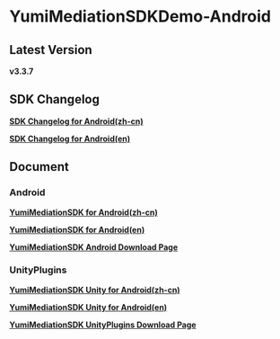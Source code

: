 # YumiMediationSDKDemo-Android

## Latest Version

**v3.3.7**

## SDK Changelog
[**SDK Changelog for Android(zh-cn)**](https://github.com/yumimobi/YumiMediationSDKDemo-Android/blob/master/SDK%20Changelog/SDK%E6%9B%B4%E6%96%B0%E6%97%A5%E5%BF%97.md)

[**SDK Changelog for Android(en)**](https://github.com/yumimobi/YumiMediationSDKDemo-Android/blob/master/SDK%20Changelog/SDK%20Changelog.md)


## Document

### Android

[**YumiMediationSDK for Android(zh-cn)**](https://github.com/yumimobi/YumiMediationSDKDemo-Android/blob/master/docs/YumiMediationSDK%20for%20Android(zh-cn).md)

[**YumiMediationSDK for Android(en)**](https://github.com/yumimobi/YumiMediationSDKDemo-Android/blob/master/docs/YumiMediationSDK%20for%20Android(en).md)

[**YumiMediationSDK Android Download Page**](https://github.com/yumimobi/YumiMediationSDKDemo-Android/blob/master/docs/YumiMediationSDK%20for%20Android%20Download%20Page.md)

### UnityPlugins

[**YumiMediationSDK Unity for Android(zh-cn)**](https://github.com/yumimobi/YumiMediationSDKDemo-Android/blob/master/docs/YumiMediationSDK%20Unity%20for%20Android%20(zh-cn).md)

[**YumiMediationSDK Unity for Android(en)**](https://github.com/yumimobi/YumiMediationSDKDemo-Android/blob/master/docs/YumiMediationSDK%20Unity%20for%20Android%20(en).md)

[**YumiMediationSDK UnityPlugins Download Page**](https://github.com/yumimobi/YumiMediationSDKDemo-Android/blob/master/docs/YumiMediationSDK%20for%20Unity%20Download%20Page.md)

